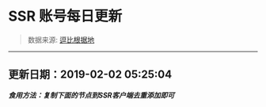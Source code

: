 # SSR 账号每日更新 
> 数据来源: [逗比根据地](https://doub.io/sszhfx/) 
----------------------------------------------
## 更新日期：2019-02-02 05:25:04 
***食用方法：复制下面的节点到SSR客户端去重添加即可***

 